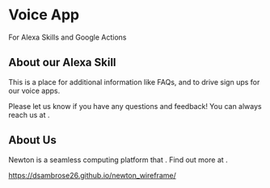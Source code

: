 # Voice App 
For Alexa Skills and Google Actions


## About our Alexa Skill
This is a place for additional information like FAQs, and to drive sign ups for our voice apps.

Please let us know if you have any questions and feedback! 
You can always reach us at .


## About Us
Newton is a seamless computing platform that .
Find out more at .

https://dsambrose26.github.io/newton_wireframe/
